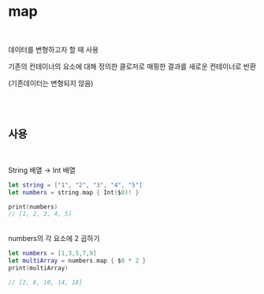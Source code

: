 # map

<br>

데이터를 변형하고자 할 때 사용

기존의 컨테이너의 요소에 대해 정의한 클로저로 매핑한 결과를 새로운 컨테이너로 반환

(기존데이터는 변형되지 않음)

<br><br>

## 사용

<br>

String 배열 → Int 배열

```swift
let string = ["1", "2", "3", "4", "5"]
let numbers = string.map { Int($0)! }

print(numbers)
// [1, 2, 3, 4, 5]
```

<br>
numbers의 각 요소에 2 곱하기

```swift
let numbers = [1,3,5,7,9]
let multiArray = numbers.map { $0 * 2 }
print(multiArray)

// [2, 6, 10, 14, 18]
```
